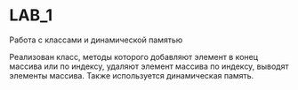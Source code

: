 # LAB_1
Работа с классами и динамической памятью

Реализован класс, методы которого добавляют элемент в конец массива или по индексу, удаляют элемент массива по индексу, выводят элементы массива. Также используется динамическая память.
